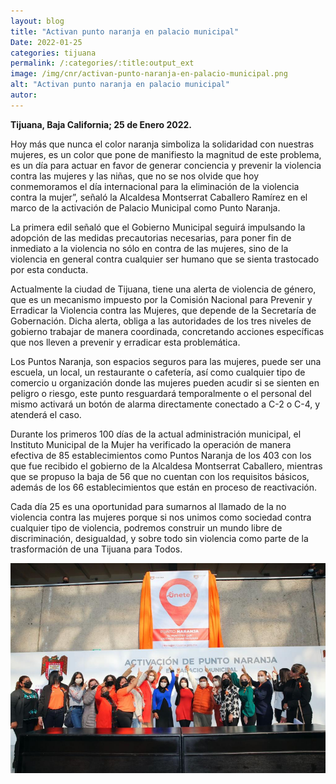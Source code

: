 ```yaml
---
layout: blog
title: "Activan punto naranja en palacio municipal"
Date: 2022-01-25
categories: tijuana
permalink: /:categories/:title:output_ext
image: /img/cnr/activan-punto-naranja-en-palacio-municipal.png
alt: "Activan punto naranja en palacio municipal"
autor:
---
```


**Tijuana, Baja California; 25 de Enero 2022.** 

Hoy más que nunca el color naranja simboliza la solidaridad con nuestras mujeres, es un color que pone de manifiesto la magnitud de este problema, es un día para actuar en favor de generar conciencia y prevenir la violencia contra las mujeres y las niñas, que no se nos olvide que hoy conmemoramos el día internacional para la eliminación de la violencia contra la mujer”, señaló la Alcaldesa Montserrat Caballero Ramírez en el marco de la activación de Palacio Municipal como Punto Naranja.

La primera edil señaló que el Gobierno Municipal seguirá impulsando la adopción de las medidas precautorias necesarias, para poner fin de inmediato a la  violencia no sólo en contra de las mujeres, sino de la violencia en general contra cualquier ser humano que se sienta trastocado por esta conducta.

Actualmente la ciudad de Tijuana, tiene una alerta de violencia de género, que es un mecanismo impuesto por la Comisión Nacional para Prevenir y Erradicar la Violencia contra las Mujeres, que depende de la Secretaría de Gobernación.  Dicha alerta, obliga a las autoridades de los tres niveles de gobierno trabajar de manera coordinada, concretando acciones específicas que nos lleven a prevenir y erradicar esta problemática. 

Los Puntos Naranja, son espacios seguros para las mujeres, puede ser una escuela, un local, un restaurante o cafetería, así como cualquier tipo de comercio u organización donde  las mujeres pueden acudir si se sienten en peligro o riesgo, este punto resguardará temporalmente o el personal  del mismo activará un botón de alarma directamente conectado a C-2 o C-4, y atenderá el caso.

Durante los primeros 100 días de la actual administración municipal, el Instituto Municipal de la Mujer ha verificado la operación de manera efectiva de 85 establecimientos como Puntos Naranja de los 403 con los que fue recibido el gobierno de la Alcaldesa Montserrat Caballero, mientras que se propuso la baja de 56 que no cuentan con los requisitos básicos, además de los 66 establecimientos que están en proceso de reactivación.  

Cada día 25 es una oportunidad para sumarnos al llamado de la no violencia contra las mujeres porque si nos unimos como sociedad contra cualquier tipo de violencia, podremos construir un mundo libre de discriminación, desigualdad, y sobre todo sin violencia como parte de la trasformación de una Tijuana para Todos.

<div id="carouselExampleSlidesOnly" class="carousel slide" data-ride="carousel">
  <div class="carousel-inner">
    <div class="carousel-item active">
       <img class="d-block w-100" src="/img/cnr/activan-punto-naranja-en-palacio-municipal.png" loading="lazy"  alt="Activan punto naranja en palacio municipal">
    </div>
  </div>
</div>